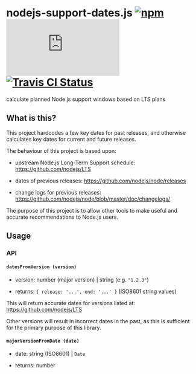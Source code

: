 # nodejs-support-dates.js [![npm](https://img.shields.io/npm/v/nodejs-support-dates.js.svg?maxAge=2592000)](https://www.npmjs.com/package/nodejs-support-dates.js) [![AppVeyor Status](https://ci.appveyor.com/api/projects/status/github/jokeyrhyme/nodejs-support-dates.js?branch=master&svg=true)](https://ci.appveyor.com/project/jokeyrhyme/nodejs-support-dates.js) [![Travis CI Status](https://travis-ci.org/jokeyrhyme/nodejs-support-dates.js.svg?branch=master)](https://travis-ci.org/jokeyrhyme/nodejs-support-dates.js)

calculate planned Node.js support windows based on LTS plans


## What is this?

This project hardcodes a few key dates for past releases,
and otherwise calculates key dates for current and future releases.

The behaviour of this project is based upon:

- upstream Node.js Long-Term Support schedule: https://github.com/nodejs/LTS

- dates of previous releases: https://github.com/nodejs/node/releases

- change logs for previous releases: https://github.com/nodejs/node/blob/master/doc/changelogs/

The purpose of this project is to allow other tools to make useful and accurate recommendations to Node.js users.


## Usage


### API


#### `datesFromVersion (version)`

- version: number (major version) | string (e.g. `"1.2.3"`)

- returns: `{ release: '...', end: '...' }` (ISO8601 string values)

This will return accurate dates for versions listed at: https://github.com/nodejs/LTS

Other versions will result in incorrect dates in the past,
as this is sufficient for the primary purpose of this library.


#### `majorVersionFromDate (date)`

- date: string (ISO8601) | `Date`

- returns: number
